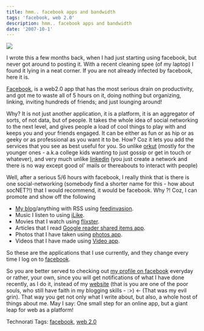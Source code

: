 ```yaml
---
title: hmm.. facebook apps and bandwidth
tags: 'facebook, web 2.0'
description: hmm.. facebook apps and bandwidth
date: '2007-10-1'
---
```


[![](/images/2716607_583d962613.jpg)][0]

I wrote this a few months back, when I had just starting using facebook, but never got around to posting it. With a recent cleaning spee (of my laptop) I found it lying in a neat corner. If you are not already infected by facebook, here it is.

[Facebook][0], is a web2.0 app that has the most serious drain on productivity, and got me to waste all of 5 hours on it, doing nothing but organizing, linking, inviting hundreds of friends; and just lounging around!

Why? It is not just another application, it is a platform, it is an aggregator of sorts, of not data, but of people. It takes the whole idea of social networking to the next level, and gives people a load of cool things to play with and keeps you and your friends engaged. It can be either as fun or as hip or as geeky or as professional as you want it to be. How? Coz it lets you add the services that you see as best useful for you. So unlike [orkut][1] (mostly for the younger ones - a.k.a college kids wanting to just gossip or get in touch or whatever), and very much unlike [linkedin][2] (you just create a network and there is no way except good ol' mails or thereabouts to interact with people)

Well, after a serious 5/6 hours with facebook, I really think that is there is one social-networking (somebody find a shorter name for this - how about socNET?!) that I would recommend, it would be facebook. Why ?! Coz, I can promote and show off the following

* [My blog][3]/anything with RSS using [feedinvasion][4].
* Music I listen to using [iLike][5].
* Movies that I watch using [flixster][6].
* Articles that I read [Google reader shared items app][7].
* Photos that I have taken using [photos app][8].
* Videos that I have made using [Video app][9].

So these are the applications that I use currently, and they change every time I log on to [facebook][10].

So you are better served to checking out [my profile on facebook][10] everyday or rather, your own, since you will get notifications of what I have done recently, as I do it, instead of my [website][3] (that is you are one of the poor souls, who still have faith in my blogging skills - :\>) <- (That was my evil grin). That way you get not only what I write about, but also, a whole host of things about me. May I say: One small step for an online app, but a giant leap for web as a platform!

Technorati Tags: [facebook][11], [web 2.0][12]


[0]: http://facebook.com
[1]: http://orkut.com
[2]: http://linkedin.com
[3]: http://shvelmur.com
[4]: http://www.facebook.com/apps/application.php?id=2352898944
[5]: http://www.facebook.com/apps/application.php?id=2413267546
[6]: http://www.facebook.com/apps/application.php?id=2558160538
[7]: http://www.facebook.com/apps/application.php?id=2354684299
[8]: http://www.facebook.com/apps/application.php?id=2305272732
[9]: http://www.facebook.com/apps/application.php?id=2392950137
[10]: http://www.facebook.com/profile.php?id=592106173
[11]: http://technorati.com/tags/facebook
[12]: http://technorati.com/tags/web%202.0
